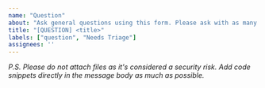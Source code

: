 ```yaml
---
name: "Question"
about: "Ask general questions using this form. Please ask with as many useful details as possible."
title: "[QUESTION] <title>"
labels: ["question", "Needs Triage"]
assignees: ''
---
```



*P.S. Please do not attach files as it's considered a security risk. Add code snippets directly in the message body as much as possible.*